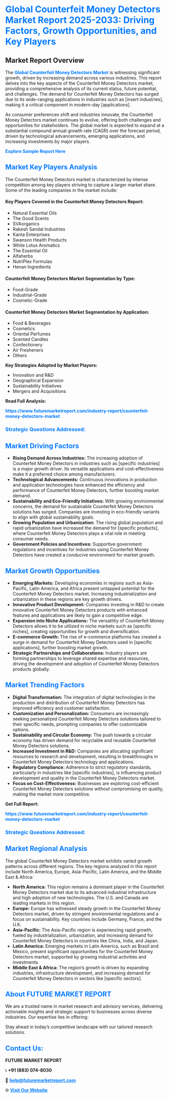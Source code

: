 <h1 style="color: #007BFF;">Global Counterfeit Money Detectors Market Report 2025-2033: Driving Factors, Growth Opportunities, and Key Players</h1>

<section id="overview">
<h2>Market Report Overview</h2>
<p>The <a href="https://www.futuremarketreport.com/industry-report/counterfeit-money-detectors-market" style="color: #007BFF; text-decoration: none;"><strong>Global Counterfeit Money Detectors Market</strong></a> is witnessing significant growth, driven by increasing demand across various industries. This report delves into the key aspects of the Counterfeit Money Detectors market, providing a comprehensive analysis of its current status, future potential, and challenges. The demand for Counterfeit Money Detectors has surged due to its wide-ranging applications in industries such as [insert industries], making it a critical component in modern-day [applications].</p>
<p>As consumer preferences shift and industries innovate, the Counterfeit Money Detectors market continues to evolve, offering both challenges and opportunities for stakeholders. The global market is expected to expand at a substantial compound annual growth rate (CAGR) over the forecast period, driven by technological advancements, emerging applications, and increasing investments by major players.</p>
</section>

<section id="overview">
<p><a href="https://www.futuremarketreport.com/request-sample/reportId=34308" style="color: #007BFF; text-decoration: none;"><strong>Explore Sample Report Here</strong></a></p>
</section>

<section id="key-players">
<h2 style="color: #007BFF;">Market Key Players Analysis</h2>
<p>The Counterfeit Money Detectors market is characterized by intense competition among key players striving to capture a larger market share. Some of the leading companies in the market include:</p>
<h4>Key Players Covered in the Counterfeit Money Detectors Report:</h4>
<ul><li>Natural Essential Oils</li><li>The Good Scents</li><li>SVAorganics</li><li>Rakesh Sandal Industries</li><li>Kanta Enterprises</li><li>Swanson Health Products</li><li>White Lotus Aromatics</li><li>The Essential Oil</li><li>Alfaherbs</li><li>NutriPlex Formulas</li><li>Henan Ingredients</li></ul>
<h4>Counterfeit Money Detectors Market Segmentation by Type:</h4>
<ul><li>Food-Grade</li><li>Industrial-Grade</li><li>Cosmetic-Grade</li></ul>

<h4>Counterfeit Money Detectors Market Segmentation by Application:</h4>
<ul><li>Food &amp; Beverages</li><li>Cosmetics</li><li>Oriental Perfumes</li><li>Scented Candles</li><li>Confectionery</li><li>Air Fresheners</li><li>Others</li></ul>
<p><strong>Key Strategies Adopted by Market Players:</strong></p>
<ul>
<li>Innovation and R&D</li>
<li>Geographical Expansion</li>
<li>Sustainability Initiatives</li>
<li>Mergers and Acquisitions</li>
</ul>
</section>

<section>
<p><strong>Read Full Analysis: </strong></p><a href="https://www.futuremarketreport.com/industry-report/counterfeit-money-detectors-market" style="color: #007BFF; text-decoration: none;"><strong>https://www.futuremarketreport.com/industry-report/counterfeit-money-detectors-market</strong></a>
<h3 style="color: #007BFF;">Strategic Questions Addressed:</h3>
</section>

<section id="driving-factors">
<h2 style="color: #007BFF;">Market Driving Factors</h2>
<ul>
<li><strong>Rising Demand Across Industries:</strong> The increasing adoption of Counterfeit Money Detectors in industries such as [specific industries] is a major growth driver. Its versatile applications and cost-effectiveness make it a preferred choice among manufacturers.</li>
<li><strong>Technological Advancements:</strong> Continuous innovations in production and application technologies have enhanced the efficiency and performance of Counterfeit Money Detectors, further boosting market demand.</li>
<li><strong>Sustainability and Eco-Friendly Initiatives:</strong> With growing environmental concerns, the demand for sustainable Counterfeit Money Detectors solutions has surged. Companies are investing in eco-friendly variants to align with global sustainability goals.</li>
<li><strong>Growing Population and Urbanization:</strong> The rising global population and rapid urbanization have increased the demand for [specific products], where Counterfeit Money Detectors plays a vital role in meeting consumer needs.</li>
<li><strong>Government Policies and Incentives:</strong> Supportive government regulations and incentives for industries using Counterfeit Money Detectors have created a conducive environment for market growth.</li>
</ul>
</section>

<section id="growth-opportunities">
<h2 style="color: #007BFF;">Market Growth Opportunities</h2>
<ul>
<li><strong>Emerging Markets:</strong> Developing economies in regions such as Asia-Pacific, Latin America, and Africa present untapped potential for the Counterfeit Money Detectors market. Increasing industrialization and urbanization in these regions are key growth drivers.</li>
<li><strong>Innovative Product Development:</strong> Companies investing in R&D to create innovative Counterfeit Money Detectors products with enhanced features and applications are likely to gain a competitive edge.</li>
<li><strong>Expansion into Niche Applications:</strong> The versatility of Counterfeit Money Detectors allows it to be utilized in niche markets such as [specific niches], creating opportunities for growth and diversification.</li>
<li><strong>E-commerce Growth:</strong> The rise of e-commerce platforms has created a surge in demand for Counterfeit Money Detectors used in [specific applications], further boosting market growth.</li>
<li><strong>Strategic Partnerships and Collaborations:</strong> Industry players are forming partnerships to leverage shared expertise and resources, driving the development and adoption of Counterfeit Money Detectors products globally.</li>
</ul>
</section>

<section id="trending-factors">
<h2 style="color: #007BFF;">Market Trending Factors</h2>
<ul>
<li><strong>Digital Transformation:</strong> The integration of digital technologies in the production and distribution of Counterfeit Money Detectors has improved efficiency and customer satisfaction.</li>
<li><strong>Customization and Personalization:</strong> Consumers are increasingly seeking personalized Counterfeit Money Detectors solutions tailored to their specific needs, prompting companies to offer customizable options.</li>
<li><strong>Sustainability and Circular Economy:</strong> The push towards a circular economy has driven demand for recyclable and reusable Counterfeit Money Detectors solutions.</li>
<li><strong>Increased Investment in R&D:</strong> Companies are allocating significant resources to research and development, resulting in breakthroughs in Counterfeit Money Detectors technology and applications.</li>
<li><strong>Regulatory Compliance:</strong> Adherence to strict regulatory standards, particularly in industries like [specific industries], is influencing product development and quality in the Counterfeit Money Detectors market.</li>
<li><strong>Focus on Cost-Effectiveness:</strong> Businesses are exploring cost-efficient Counterfeit Money Detectors solutions without compromising on quality, making the market more competitive.</li>
</ul>
</section>

<section>
<p><strong>Get Full Report: </strong></p><a href="https://www.futuremarketreport.com/industry-report/counterfeit-money-detectors-market" style="color: #007BFF; text-decoration: none;"><strong>https://www.futuremarketreport.com/industry-report/counterfeit-money-detectors-market</strong></a>
<h3 style="color: #007BFF;">Strategic Questions Addressed:</h3>
</section>


<section id="regional-analysis">
<h2 style="color: #007BFF;">Market Regional Analysis</h2>
<p>The global Counterfeit Money Detectors market exhibits varied growth patterns across different regions. The key regions analyzed in this report include North America, Europe, Asia-Pacific, Latin America, and the Middle East & Africa:</p>
<ul>
<li><strong>North America:</strong> This region remains a dominant player in the Counterfeit Money Detectors market due to its advanced industrial infrastructure and high adoption of new technologies. The U.S. and Canada are leading markets in this region.</li>
<li><strong>Europe:</strong> Europe has witnessed steady growth in the Counterfeit Money Detectors market, driven by stringent environmental regulations and a focus on sustainability. Key countries include Germany, France, and the U.K.</li>
<li><strong>Asia-Pacific:</strong> The Asia-Pacific region is experiencing rapid growth, fueled by industrialization, urbanization, and increasing demand for Counterfeit Money Detectors in countries like China, India, and Japan.</li>
<li><strong>Latin America:</strong> Emerging markets in Latin America, such as Brazil and Mexico, present significant opportunities for the Counterfeit Money Detectors market, supported by growing industrial activities and investments.</li>
<li><strong>Middle East & Africa:</strong> The region’s growth is driven by expanding industries, infrastructure development, and increasing demand for Counterfeit Money Detectors in sectors like [specific sectors].</li>
</ul>
</section>

<footer>
<h2 style="color: #007BFF;">About FUTURE MARKET REPORT</h2>
<p>We are a trusted name in market research and advisory services, delivering actionable insights and strategic support to businesses across diverse industries. Our expertise lies in offering:</p>

<p>Stay ahead in today’s competitive landscape with our tailored research solutions.</p>

<h2 style="color: #007BFF;">Contact Us:</h2>
<p><strong>FUTURE MARKET REPORT</strong></p>
<p>📞 <strong>+91 (883) 074-8030</strong></p>
<p>📧 <strong><a href="mailto:help@futuremarketreport.com" style="color: #007BFF;">help@futuremarketreport.com</a></strong></p>
<p>🌐 <strong><a href="https://www.futuremarketreport.com/" style="color: #007BFF;">Visit Our Website</a></strong></p>
</footer>